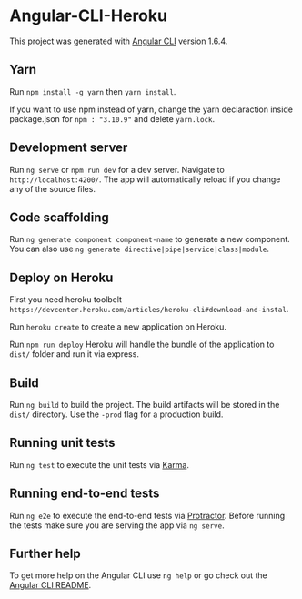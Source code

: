 # Angular-CLI-Heroku

This project was generated with [Angular CLI](https://github.com/angular/angular-cli) version 1.6.4.

## Yarn

Run `npm install -g yarn` then `yarn install`.

If you want to use npm instead of yarn, change the yarn declaraction inside package.json for `npm : "3.10.9"` and delete `yarn.lock`.

## Development server

Run `ng serve` or `npm run dev` for a dev server. Navigate to `http://localhost:4200/`. The app will automatically reload if you change any of the source files.

## Code scaffolding

Run `ng generate component component-name` to generate a new component. You can also use `ng generate directive|pipe|service|class|module`.

## Deploy on Heroku

First you need heroku toolbelt `https://devcenter.heroku.com/articles/heroku-cli#download-and-instal`.

Run `heroku create` to create a new application on Heroku.

Run `npm run deploy` Heroku will handle the bundle of the application to `dist/` folder and run it via express.

## Build

Run `ng build` to build the project. The build artifacts will be stored in the `dist/` directory. Use the `-prod` flag for a production build.

## Running unit tests

Run `ng test` to execute the unit tests via [Karma](https://karma-runner.github.io).

## Running end-to-end tests

Run `ng e2e` to execute the end-to-end tests via [Protractor](http://www.protractortest.org/).
Before running the tests make sure you are serving the app via `ng serve`.

## Further help

To get more help on the Angular CLI use `ng help` or go check out the [Angular CLI README](https://github.com/angular/angular-cli/blob/master/README.md).

